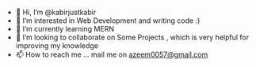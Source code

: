 - 👋 Hi, I’m @kabirjustkabir
- 👀 I’m interested in Web Development and writing code :)
- 🌱 I’m currently learning MERN
- 💞️ I’m looking to collaborate on Some Projects , which is very helpful for improving my knowledge
- 📫 How to reach me ... mail me on azeem0057@gmail.com

<!---
kabirjustkabir/kabirjustkabir is a ✨ special ✨ repository because its `README.md` (this file) appears on your GitHub profile.
You can click the Preview link to take a look at your changes.
--->
